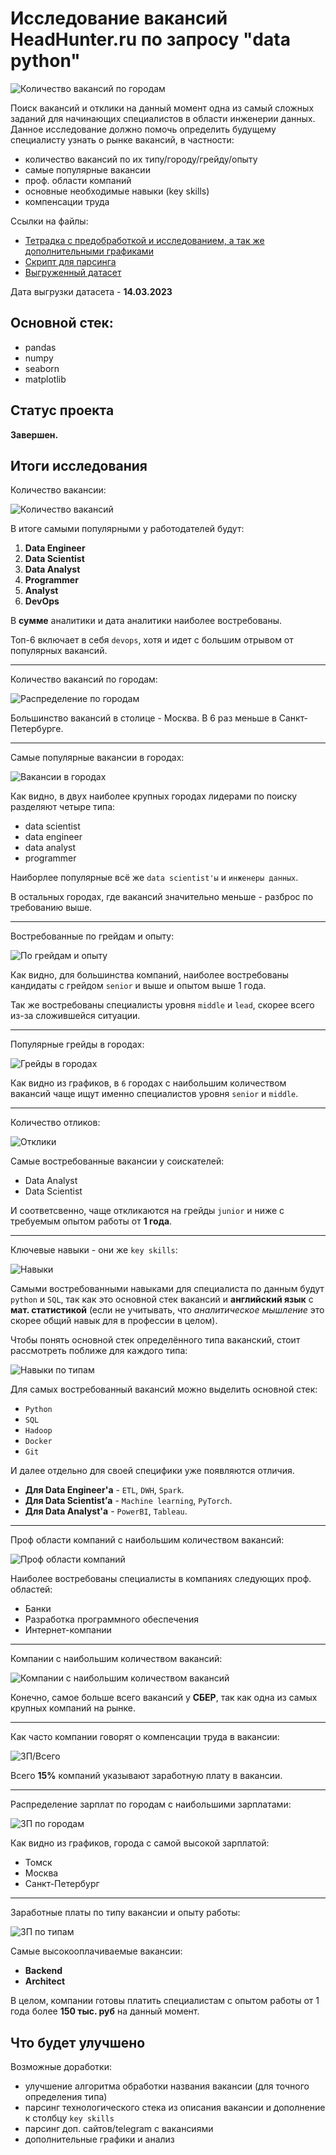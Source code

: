 # Исследование вакансий HeadHunter.ru по запросу "data python"

![Количество вакансий по городам](https://github.com/KirillErokhin/hh_parser/blob/main/img/rus_vac.jpg)

Поиск вакансий и отклики на данный момент одна из самый сложных заданий для начинающих специалистов в области инженерии данных. Данное исследование должно помочь определить будущему специалисту узнать о рынке вакансий, в частности:
- количество вакансий по их типу/городу/грейду/опыту
- самые популярные вакансии
- проф. области компаний
- основные необходимые навыки (key skills)
- компенсации труда

Ссылки на файлы:

* [Тетрадка с предобработкой и исследованием, а так же дополнительными графиками](https://github.com/KirillErokhin/hh_parser/blob/main/hh_dp_EDA.ipynb)
* [Скрипт для парсинга](https://github.com/KirillErokhin/hh_parser/blob/main/hh_parser.py)
* [Выгруженный датасет](https://github.com/KirillErokhin/hh_parser/blob/main/data_python.csv)

Дата выгрузки датасета - **14.03.2023**

## Основной стек:
- pandas
- numpy
- seaborn
- matplotlib

## Статус проекта

**Завершен.**

## Итоги исследования 

Количество вакансии:

![Количество вакансий](https://github.com/KirillErokhin/hh_parser/blob/main/img/vacancies_count.jpg)

В итоге самыми популярными у работодателей будут:

1. **Data Engineer**
2. **Data Scientist**
3. **Data Analyst**
4. **Programmer**
5. **Analyst**
6. **DevOps**

В **сумме** аналитики и дата аналитики наиболее востребованы.

Топ-6 включает в себя `devops`, хотя и идет с большим отрывом от популярных вакансий.

---

Количество вакансий по городам:

![Распределение по городам](https://github.com/KirillErokhin/hh_parser/blob/main/img/vacancies_cities.jpg)

Большинство вакансий в столице - Москва. В 6 раз меньше в Санкт-Петербурге.

---

Самые популярные вакансии в городах:

![Вакансии в городах](https://github.com/KirillErokhin/hh_parser/blob/main/img/pies_types_cities.jpg)

Как видно, в двух наиболее крупных городах лидерами по поиску разделяют четыре типа:

- data scientist
- data engineer
- data analyst
- programmer

Наиборлее популярные всё же `data scientist'ы` и `инженеры данных`.

В остальных городах, где вакансий значительно меньше - разброс по требованию выше.

---

Востребованные по грейдам и опыту:

![По грейдам и опыту](https://github.com/KirillErokhin/hh_parser/blob/main/img/grades_exp_count.jpg)

Как видно, для большинства компаний, наиболее востребованы кандидаты с грейдом `senior` и выше и опытом выше 1 года.

Так же востребованы специалисты уровня `middle` и `lead`, скорее всего из-за сложившейся ситуации.

---

Популярные грейды в городах:

![Грейды в городах](https://github.com/KirillErokhin/hh_parser/blob/main/img/grades_cities_count.jpg)

Как видно из графиков, в `6` городах с наибольшим количеством вакансий чаще ищут именно специалистов уровня `senior` и `middle`.

---

Количество отликов:

![Отклики](https://github.com/KirillErokhin/hh_parser/blob/main/img/responses_count.jpg)

Самые востребованные вакансии у соискателей:

- Data Analyst
- Data Scientist

И соответсвенно, чаще откликаются на грейды `junior` и ниже с требуемым опытом работы от **1 года**.

---

Ключевые навыки - они же `key skills`:

![Навыки](https://github.com/KirillErokhin/hh_parser/blob/main/img/ks_ru_en_count.jpg)

Самыми востребованными навыками для специалиста по данным будут `python` и `SQL`, так как это основной стек вакансий и **английский язык** с **мат. статистикой** (если не учитывать, что *аналитическое мышление* это скорее общий навык для в профессии в целом).

Чтобы понять основной стек определённого типа ваканский, стоит рассмотреть поближе для каждого типа:

![Навыки по типам](https://github.com/KirillErokhin/hh_parser/blob/main/img/ks_types.jpg)

Для самых востребованный вакансий можно выделить основной стек:

- `Python`
- `SQL`
- `Hadoop`
- `Docker`
- `Git`

И далее отдельно для своей специфики уже появляются отличия.

- **Для Data Engineer'а** - `ETL`, `DWH`, `Spark`.
- **Для Data Scientist’а** - `Machine learning`, `PyTorch`.
- **Для Data Analyst'а** - `PowerBI`, `Tableau`.

---

Проф области компаний с наибольшим количеством вакансий:

![Проф области компаний](https://github.com/KirillErokhin/hh_parser/blob/main/img/ind_count.jpg)

Наиболее востребованы специалисты в компаниях следующих проф. областей:

- Банки
- Разработка программного обеспечения
- Интернет-компании

---

Компании с наибольшим количеством вакансий:

![Компании с наибольшим количеством вакансий](https://github.com/KirillErokhin/hh_parser/blob/main/img/comp_count.jpg)

Конечно, самое больше всего вакансий у **СБЕР**, так как одна из самых крупных компаний на рынке.

---

Как часто компании говорят о компенсации труда в вакансии:

![ЗП/Всего](https://github.com/KirillErokhin/hh_parser/blob/main/img/c_sal.jpg)

Всего **15%** компаний указывают заработную плату в вакансии.

---

Распределение зарплат по городам с наибольшими зарплатами:

![ЗП по городам](https://github.com/KirillErokhin/hh_parser/blob/main/img/top_sal_city_f_t.jpg)

Как видно из графиков, города с самой высокой зарплатой:

- Томск
- Москва
- Санкт-Петербург 

---

Заработные платы по типу вакансии и опыту работы:

![ЗП по типам](https://github.com/KirillErokhin/hh_parser/blob/main/img/type_exp_sal.jpg)

Cамые высокооплачиваемые вакансии:

- **Backend**
- **Architect**

В целом, компании готовы платить специалистам с опытом работы от 1 года более **150 тыс. руб** на данный момент.

## Что будет улучшено

Возможные доработки:

- улучшение алгоритма обработки названия вакансии (для точного определения типа)
- парсинг технологического стека из описания вакансии и дополнение к столбцу `key skills`
- парсинг доп. сайтов/telegram с вакансиями
- дополнительные графики и анализ

